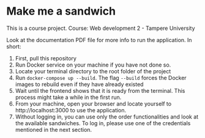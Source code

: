 # Make me a sandwich

This is a course project.
Course: Web development 2 - Tampere University

Look at the documentation PDF file for more info to run the application. In short:  
1. First, pull this repository
2. Run Docker service on your machine if you have not done so.
3. Locate your terminal directory to the root folder of the project
4. Run `docker-compose up --build`. The flag `--build` forces the Docker images to rebuild even if they have already existed
5. Wait until the frontend shows that it is ready from the terminal. This process might take a while in the first run.
6. From your machine, open your browser and locate yourself to http://localhost:3000 to use the application.
7. Without logging in, you can use only the order functionalities and look at the available sandwiches. To log in, please use one of the credentials mentioned in the next section.
